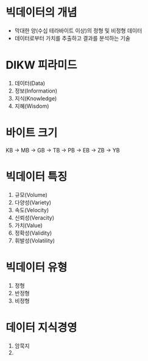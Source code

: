 # 빅데이터의 개념
- 막대한 양(수십 테라바이트 이상)의 정형 및 비정형 데이터
- 데이터로부터 가치를 추출하고 결과를 분석하는 기술

# DIKW 피라미드
1. 데이터(Data)
2. 정보(Information)
3. 지식(Knowledge)
4. 지혜(Wisdom)

# 바이트 크기
KB → MB → GB → TB → PB → EB → ZB → YB

# 빅데이터 특징
1. 규모(Volume)
2. 다양성(Variety)
3. 속도(Velocity)
4. 신뢰성(Veracity)
5. 가치(Value)
6. 정확성(Validity)
7. 휘발성(Volatility)

# 빅데이터 유형
1. 정형
2. 반정형
3. 비정형

# 데이터 지식경영
1. 암묵지
2. 
